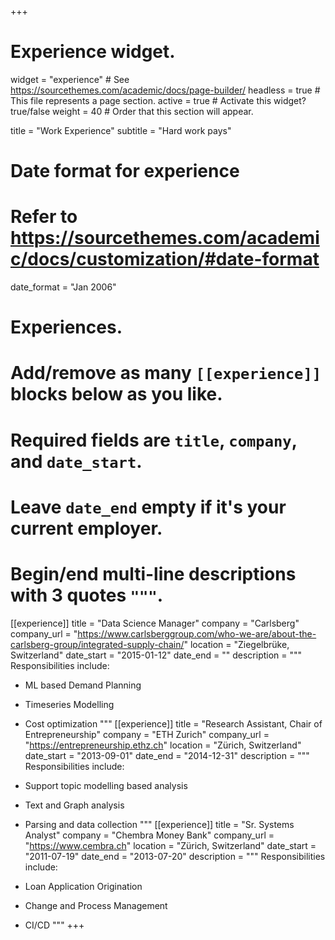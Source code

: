 +++
# Experience widget.
widget = "experience"  # See https://sourcethemes.com/academic/docs/page-builder/
headless = true  # This file represents a page section.
active = true  # Activate this widget? true/false
weight = 40  # Order that this section will appear.

title = "Work Experience"
subtitle = "Hard work pays"

# Date format for experience
#   Refer to https://sourcethemes.com/academic/docs/customization/#date-format
date_format = "Jan 2006"

# Experiences.
#   Add/remove as many `[[experience]]` blocks below as you like.
#   Required fields are `title`, `company`, and `date_start`.
#   Leave `date_end` empty if it's your current employer.
#   Begin/end multi-line descriptions with 3 quotes `"""`.
[[experience]]
  title = "Data Science Manager"
  company = "Carlsberg"
  company_url = "https://www.carlsberggroup.com/who-we-are/about-the-carlsberg-group/integrated-supply-chain/"
  location = "Ziegelbrüke, Switzerland"
  date_start = "2015-01-12"
  date_end = ""
  description = """
  Responsibilities include:

  * ML based Demand Planning
  * Timeseries Modelling
  * Cost optimization
  """
[[experience]]
  title = "Research Assistant, Chair of Entrepreneurship"
  company = "ETH Zurich"
  company_url = "https://entrepreneurship.ethz.ch"
  location = "Zürich, Switzerland"
  date_start = "2013-09-01"
  date_end = "2014-12-31"
  description = """
  Responsibilities include:

  * Support topic modelling based analysis
  * Text and Graph analysis
  * Parsing and data collection
  """
[[experience]]
  title = "Sr. Systems Analyst"
  company = "Chembra Money Bank"
  company_url = "https://www.cembra.ch"
  location = "Zürich, Switzerland"
  date_start = "2011-07-19"
  date_end = "2013-07-20"
  description = """
  Responsibilities include:

  * Loan Application Origination
  * Change and Process Management
  * CI/CD
  """
+++
